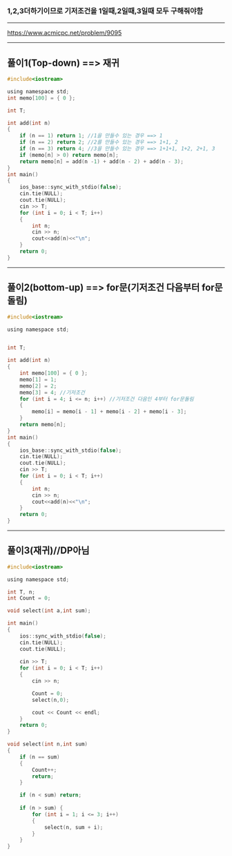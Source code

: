 ### 1,2,3더하기이므로 기저조건을 1일때,2일때,3일때 모두 구해줘야함

--------------------------------------------------------------------------------------------------------------

https://www.acmicpc.net/problem/9095

------------------------------------------------------------------------------------------------------------------

## 풀이1(Top-down) ==> 재귀

```c
#include<iostream>

using namespace std;
int memo[100] = { 0 };

int T;

int add(int n)
{
	if (n == 1) return 1; //1을 만들수 있는 경우 ==> 1
	if (n == 2) return 2; //2를 만들수 있는 경우 ==> 1+1, 2
	if (n == 3) return 4; //3을 만들수 있는 경우 ==> 1+1+1, 1+2, 2+1, 3
	if (memo[n] > 0) return memo[n];
	return memo[n] = add(n -1) + add(n - 2) + add(n - 3);
}
int main()
{
	ios_base::sync_with_stdio(false);
	cin.tie(NULL);
	cout.tie(NULL);
	cin >> T;
	for (int i = 0; i < T; i++)
	{
		int n;
		cin >> n;
		cout<<add(n)<<"\n";
	}
	return 0;
}
```
------------------------------------------------------------------------------------------------------------------------

## 풀이2(bottom-up) ==> for문(기저조건 다음부터 for문돌림)

```c
#include<iostream>

using namespace std;


int T;

int add(int n)
{
	int memo[100] = { 0 };
	memo[1] = 1;
	memo[2] = 2;
	memo[3] = 4; //기저조건
	for (int i = 4; i <= n; i++) //기저조건 다음인 4부터 for문돌림
	{
		memo[i] = memo[i - 1] + memo[i - 2] + memo[i - 3];
	}
	return memo[n];
} 
int main()
{
	ios_base::sync_with_stdio(false);
	cin.tie(NULL);
	cout.tie(NULL);
	cin >> T;
	for (int i = 0; i < T; i++)
	{
		int n;
		cin >> n;
		cout<<add(n)<<"\n";
	}
	return 0;
}
```

------------------------------------------------------------------------------------------------------------------------------------

## 풀이3(재귀)//DP아님

```c
#include<iostream>

using namespace std;

int T, n;
int Count = 0;

void select(int a,int sum);

int main()
{
    ios::sync_with_stdio(false);
    cin.tie(NULL);
    cout.tie(NULL);
    
	cin >> T;
	for (int i = 0; i < T; i++)
	{
		cin >> n;

		Count = 0;
		select(n,0);

		cout << Count << endl;
	}
	return 0;
}

void select(int n,int sum)
{
	if (n == sum)
	{
		Count++;
		return;
	}

	if (n < sum) return;
	
	if (n > sum) {
		for (int i = 1; i <= 3; i++)
		{
			select(n, sum + i);
		}
	}
}
```
